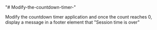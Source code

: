 "# Modify-the-countdown-timer-" 


Modify the countdown timer application and once the count reaches 0, display a message in a footer element that "Session time is over"